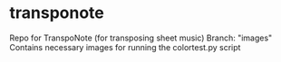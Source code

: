 # transponote
Repo for TranspoNote (for transposing sheet music)
Branch: "images"
Contains necessary images for running the colortest.py script
